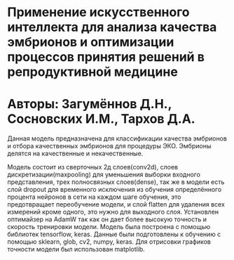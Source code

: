 # Применение искусственного интеллекта для анализа качества эмбрионов и оптимизации процессов принятия решений в репродуктивной медицине
# Авторы: Загумённов Д.Н., Сосновских И.М., Тархов Д.А.

Данная модель предназначена для классификации качества эмбрионов и отбора качественных эмбрионов для процедуры ЭКО. Эмбрионы делятся на качественные и некачественные.

Модель состоит из сверточных 2д слоев(conv2d), слоев дискретизации(maxpooling) для уменьшения выборки входного представления, трех полносвязных слоев(dense), так же в модели есть слой dropout для временного исключения из обучения определённого процента нейронов в сети на каждом шаге обучения, это предотвращает переобучение модели, и слой flatten для удаления всех измерений кроме одного, это нужно для выходного слоя. Установлен оптимайзер на AdamW так как он дает более высокую точность и скорость тренировки модели. Модель была построена с помощью библиотек tensorflow, keras. Данные были подготовлены к обучению с помощью sklearn, glob, cv2, numpy, keras. Для отрисовки графиков точности модели был использован matplotlib.
